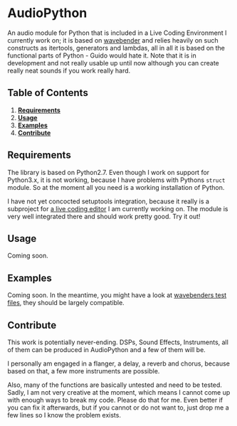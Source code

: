 AudioPython
===========

An audio module for Python that is included in a Live Coding Environment I currently work on;
it is based on [wavebender](https://github.com/zacharydenton/wavebender/) and relies heavily
on such constructs as itertools, generators and lambdas, all in all it is based on the
functional parts of Python - Guido would hate it. Note that it is in development and
not really usable up until now although you can create really neat sounds if you work really
hard.

Table of Contents
-----------------
1. **[Requirements](#requirements)**
2. **[Usage](#usage)**
3. **[Examples](#examples)**
3. **[Contribute](#contribute)**

Requirements
------------

The library is based on Python2.7. Even though I work on support for Python3.x, it is not
working, because I have problems with Pythons `struct` module. So at the moment all you need
is a working installation of Python. 

I have not yet concocted setuptools integration, because it really is a subproject for 
[a live coding editor](https://github.com/hellerve/Veto-LiveCoding) I am currently working on. 
The module is very well integrated there and should work pretty good. Try it out!

Usage
-----

Coming soon.

Examples
--------

Coming soon. In the meantime, you might have a look at [wavebenders test files](https://github.com/zacharydenton/wavebender),
they should be largely compatible.

Contribute
----------

This work is potentially never-ending. DSPs, Sound Effects, Instruments, all of them can
be produced in AudioPython and a few of them will be.

I personally am engaged in a flanger, a delay, a reverb and chorus, because based on that,
a few more instruments are possible. 

Also, many of the functions are basically untested and need to be tested. Sadly, I am not
very creative at the moment, which means I cannot come up with enough ways to break my code.
Please do that for me. Even better if you can fix it afterwards, but if you cannot or do not
want to, just drop me a few lines so I know the problem exists.
